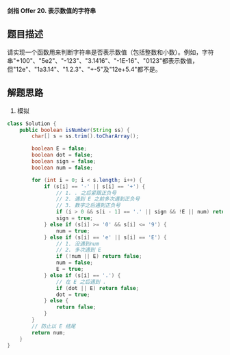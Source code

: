 **剑指 Offer 20. 表示数值的字符串**

## 题目描述

请实现一个函数用来判断字符串是否表示数值（包括整数和小数）。例如，字符串"+100"、"5e2"、"-123"、"3.1416"、"-1E-16"、"0123"都表示数值，但"12e"、"1a3.14"、"1.2.3"、"+-5"及"12e+5.4"都不是。

## 解题思路

1. 模拟

```java
class Solution {
    public boolean isNumber(String ss) {
        char[] s = ss.trim().toCharArray();

        boolean E = false;
        boolean dot = false;
        boolean sign = false;
        boolean num = false;

        for (int i = 0; i < s.length; i++) {
            if (s[i] == '-' || s[i] == '+') {
                // 1. . 之后紧跟正负号
                // 2. 遇到 E 之前多次遇到正负号
                // 3. 数字之后遇到正负号
                if (i > 0 && s[i - 1] == '.' || sign && !E || num) return false;
                sign = true;
            } else if (s[i] >= '0' && s[i] <= '9') {
                num = true;
            } else if (s[i] == 'e' || s[i] == 'E') {
                // 1. 没遇到num
                // 2. 多次遇到 E
                if (!num || E) return false;
                num = false;
                E = true;
            } else if (s[i] == '.') {
                // 在 E 之后遇到 .
                if (dot || E) return false;
                dot = true;
            } else {
                return false;
            }
        }
        // 防止以 E 结尾
        return num;
    }
}
```